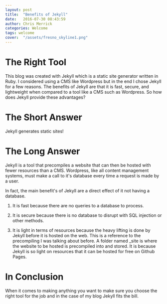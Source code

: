 ```yaml
---
layout: post
title:  "Benefits of Jekyll"
date:   2016-07-30 08:43:59
author: Chris Merrick
categories: Welcome
tags: welcome
cover:  "/assets/fresno_skyline1.png"
---
```


# The Right Tool

This blog was created with Jekyll which is a static site generator written in Ruby. I considered using a CMS like Wordpress but in the end I chose Jekyll for a few reasons. The benefits of Jekyll are that it is fast, secure, and lightweight when compared to a tool like a CMS such as Wordpress. So how does Jekyll provide these advantages?

# The Short Answer

Jekyll generates static sites!

# The Long Answer

Jekyll is a tool that precompiles a website that can then be hosted with fewer resources than a CMS. Wordpress, like all content management systems, must make a call to it's database every time a request is made by a user.

In fact, the main benefit's of Jekyll are a direct effect of it not having a database.

1. It is fast because there are no queries to a database to process.

2. It is secure because there is no database to disrupt with SQL injection or other methods.

3. It is light in terms of resources because the heavy lifting is done by Jekyll before it is hosted on the web. This is a reference to the precompiling I was talking about before. A folder named \_site is where the website to be hosted is precompiled into and stored. It is because Jekyll is so light on resources that it can be hosted for free on Github Pages.

# In Conclusion

When it comes to making anything you want to make sure you choose the right tool for the job and in the case of my blog Jekyll fits the bill.
